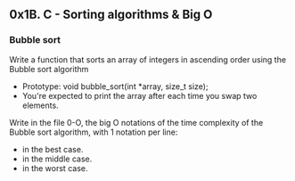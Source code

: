 ## 0x1B. C - Sorting algorithms & Big O
### Bubble sort
Write a function that sorts an array of integers in ascending order using the Bubble sort algorithm
* Prototype: void bubble_sort(int *array, size_t size);
* You're expected to print the array after each time you swap two elements.

Write in the file 0-O, the big O notations of the time complexity of the Bubble sort algorithm, with 1 notation per line:
* in the best case.
* in the middle case.
* in the worst case.
